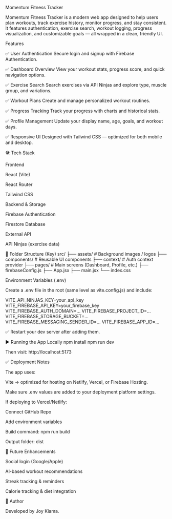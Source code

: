 Momentum Fitness Tracker

Momentum Fitness Tracker is a modern web app designed to help users plan workouts, track exercise history, monitor progress, and stay consistent. It features authentication, exercise search, workout logging, progress visualization, and customizable goals — all wrapped in a clean, friendly UI.

   Features

✅ User Authentication
Secure login and signup with Firebase Authentication.

✅ Dashboard Overview
View your workout stats, progress score, and quick navigation options.

✅ Exercise Search
Search exercises via API Ninjas and explore type, muscle group, and variations.

✅ Workout Plans
Create and manage personalized workout routines.

✅ Progress Tracking
Track your progress with charts and historical stats.

✅ Profile Management
Update your display name, age, goals, and workout days.

✅ Responsive UI
Designed with Tailwind CSS — optimized for both mobile and desktop.

🛠️ Tech Stack

Frontend

React (Vite)

React Router

Tailwind CSS

Backend & Storage

Firebase Authentication

Firestore Database

External API

API Ninjas (exercise data)

📂 Folder Structure (Key)
src/
 ├── assets/          # Background images / logos
 ├── components/      # Reusable UI components
 ├── context/         # Auth context provider
 ├── pages/           # Main screens (Dashboard, Profile, etc.)
 ├── firebaseConfig.js
 ├── App.jsx
 ├── main.jsx
 └── index.css

  Environment Variables (.env)

Create a .env file in the root (same level as vite.config.js) and include:

VITE_API_NINJAS_KEY=your_api_key
VITE_FIREBASE_API_KEY=your_firebase_key
VITE_FIREBASE_AUTH_DOMAIN=...
VITE_FIREBASE_PROJECT_ID=...
VITE_FIREBASE_STORAGE_BUCKET=...
VITE_FIREBASE_MESSAGING_SENDER_ID=...
VITE_FIREBASE_APP_ID=...


✅ Restart your dev server after adding them.

▶️ Running the App Locally
npm install
npm run dev


Then visit:
http://localhost:5173

✅ Deployment Notes

The app uses:

Vite → optimized for hosting on Netlify, Vercel, or Firebase Hosting.

Make sure .env values are added to your deployment platform settings.

If deploying to Vercel/Netlify:

Connect GitHub Repo

Add environment variables

Build command: npm run build

Output folder: dist

📌 Future Enhancements

Social login (Google/Apple)

AI-based workout recommendations

Streak tracking & reminders

Calorie tracking & diet integration

👤 Author

Developed by Joy Kiama.